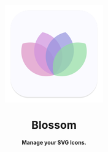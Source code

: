 <p align="center">
  <img src="https://github.com/JeysonFlores/Blossom/blob/main/data/com.github.jeysonflores.blossom.svg" alt="Icon" />
</p>
<h1 align="center">Blossom</h1>
<h4 align="center">Manage your SVG Icons.</h4>
